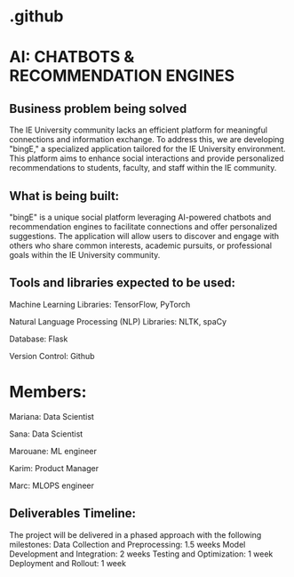 # .github

# AI: CHATBOTS & RECOMMENDATION ENGINES

## Business problem being solved
The IE University community lacks an efficient platform for meaningful connections and information exchange. To address this, we are developing "bingE," a specialized application tailored for the IE University environment. This platform aims to enhance social interactions and provide personalized recommendations to students, faculty, and staff within the IE community.

## What is being built:
"bingE" is a unique social platform leveraging AI-powered chatbots and recommendation engines to facilitate connections and offer personalized suggestions. The application will allow users to discover and engage with others who share common interests, academic pursuits, or professional goals within the IE University community.

## Tools and libraries expected to be used:
Machine Learning Libraries: TensorFlow, PyTorch

Natural Language Processing (NLP) Libraries: NLTK, spaCy

Database: Flask

Version Control: Github

# Members:
Mariana: Data Scientist

Sana: Data Scientist

Marouane: ML engineer

Karim: Product Manager

Marc: MLOPS engineer 

## Deliverables Timeline:
The project will be delivered in a phased approach with the following milestones:
Data Collection and Preprocessing: 1.5 weeks
Model Development and Integration:  2 weeks
Testing and Optimization: 1 week
Deployment and Rollout: 1 week
